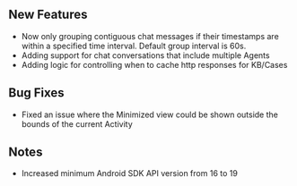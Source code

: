 ## New Features

- Now only grouping contiguous chat messages if their timestamps are within a specified time interval. Default group interval is 60s.
- Adding support for chat conversations that include multiple Agents
- Adding logic for controlling when to cache http responses for KB/Cases

## Bug Fixes

- Fixed an issue where the Minimized view could be shown outside the bounds of the current Activity

## Notes

- Increased minimum Android SDK API version from 16 to 19
